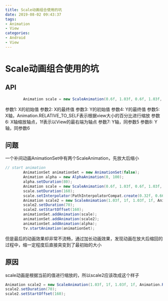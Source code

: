 ```yaml
---
title: Scale动画组合使用的坑
date: 2019-08-02 09:43:37
tags:
- Animation
- View
categories:
- Android
- View
---
```


# Scale动画组合使用的坑

## API
```java
        Animation scale = new ScaleAnimation(0.6f, 1.03f, 0.6f, 1.03f, Animation.RELATIVE_TO_SELF, 1f, Animation.RELATIVE_TO_SELF, 0);
```
参数1: X的初始值
参数2: X的最终值
参数3: Y的初始值
参数4: Y的最终值
参数5: X轴，Animation.RELATIVE_TO_SELF表示根据view大小的百分比进行缩放
参数6: X轴缩放轴点，1f表示以View的最右端为轴点
参数7: Y轴，同参数5
参数8: Y轴，同参数6

## 问题
一个补间动画AnimationSet中有两个ScaleAnimation，先放大后缩小
```java
// start animation
        AnimationSet animationSet = new AnimationSet(false);
        Animation alpha = new AlphaAnimation(0, 100);
        alpha.setDuration(80);
        Animation scale = new ScaleAnimation(0.6f, 1.03f, 0.6f, 1.03f, Animation.RELATIVE_TO_SELF, 1f, Animation.RELATIVE_TO_SELF, 0);
        scale.setDuration(160);
        scale.setInterpolator(PathInterpolatorCompat.create(0.32f, 0.66f, 0.6f, 1f));
        Animation scale2 = new ScaleAnimation(1.03f, 1f, 1.03f, 1f, Animation.RELATIVE_TO_SELF, 1f, Animation.RELATIVE_TO_SELF, 0);
        scale2.setDuration(70);
        scale2.setStartOffset(160);
        animationSet.addAnimation(scale);
        animationSet.addAnimation(scale2);
        animationSet.addAnimation(alpha);
        tv.startAnimation(animationSet);
```

但是最后的动画效果却非常不流畅，通过加长动画效果，发现动画在放大后缩回的过程中，缩一定程度后直接突变到了最初始的大小

## 原因
scale动画是根据当前的值进行缩放的，所以scale2应该改成这个样子
```java
Animation scale2 = new ScaleAnimation(1.03f, 1f, 1.03f, 1f, Animation.RELATIVE_TO_SELF, 1f, Animation.RELATIVE_TO_SELF, 0);
scale2.setDuration(70);
scale2.setStartOffset(160);
```